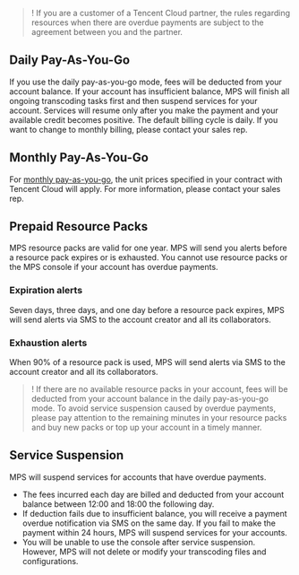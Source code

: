 >! If you are a customer of a Tencent Cloud partner, the rules regarding resources when there are overdue payments are subject to the agreement between you and the partner.

## Daily Pay-As-You-Go
If you use the daily pay-as-you-go mode, fees will be deducted from your account balance. If your account has insufficient balance, MPS will finish all ongoing transcoding tasks first and then suspend services for your account. Services will resume only after you make the payment and your available credit becomes positive. The default billing cycle is daily. If you want to change to monthly billing, please contact your sales rep.

## Monthly Pay-As-You-Go
For [monthly pay-as-you-go](https://intl.cloud.tencent.com/document/product/1041/33478#month), the unit prices specified in your contract with Tencent Cloud will apply. For more information, please contact your sales rep.

## Prepaid Resource Packs
MPS resource packs are valid for one year. MPS will send you alerts before a resource pack expires or is exhausted. You cannot use resource packs or the MPS console if your account has overdue payments.

### Expiration alerts
Seven days, three days, and one day before a resource pack expires, MPS will send alerts via SMS to the account creator and all its collaborators.

### Exhaustion alerts
When 90% of a resource pack is used, MPS will send alerts via SMS to the account creator and all its collaborators.
>! If there are no available resource packs in your account, fees will be deducted from your account balance in the daily pay-as-you-go mode. To avoid service suspension caused by overdue payments, please pay attention to the remaining minutes in your resource packs and buy new packs or top up your account in a timely manner.

## Service Suspension
MPS will suspend services for accounts that have overdue payments.
+ The fees incurred each day are billed and deducted from your account balance between 12:00 and 18:00 the following day.
+ If deduction fails due to insufficient balance, you will receive a payment overdue notification via SMS on the same day. If you fail to make the payment within 24 hours, MPS will suspend services for your accounts.
+ You will be unable to use the console after service suspension. However, MPS will not delete or modify your transcoding files and configurations.
